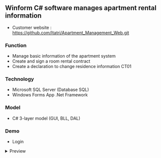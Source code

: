 ## Winform C# software manages apartment rental information

- Customer website : https://github.com/Itatri/Apartment_Management_Web.git

### Function

- Manage basic information of the apartment system
- Create and sign a room rental contract
- Create a declaration to change residence information CT01



### Technology
- Microsoft SQL Server (Database SQL) 
- Windows Forms App .Net Framework

### Model
- C# 3-layer model (GUI, BLL, DAL)

### Demo 
- Login
<details>
  <summary>Preview</summary>
  <img loading="lazy" src="https://github.com/user-attachments/assets/0c414f4a-485f-454a-bdc4-ef0bb11b4b65">
</details>
